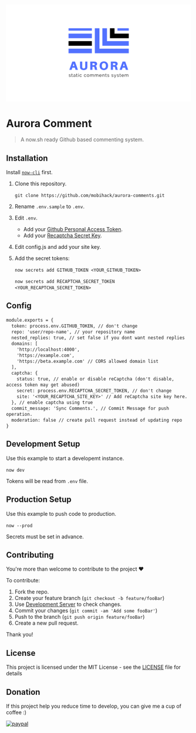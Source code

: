 ![Aurora - static comments system.](docs/banner.png)

# Aurora Comment

> A now.sh ready Github based commenting system.

## Installation

Install [`now-cli`](https://zeit.co/download) first.

1) Clone this repository.

    ```git clone https://github.com/mobihack/aurora-comments.git```

2) Rename `.env.sample` to `.env`.
3) Edit `.env`.
   - Add your [Github Personal Access Token](https://github.com/settings/tokens).
   - Add your [Recaptcha Secret Key](https://www.google.com/recaptcha/).
 4) Edit config.js and add your site key.
 5) Add the secret tokens:

    ```now secrets add GITHUB_TOKEN <YOUR_GITHUB_TOKEN>```

    ```now secrets add RECAPTCHA_SECRET_TOKEN <YOUR_RECAPTCHA_SECRET_TOKEN>```

## Config
```
module.exports = {
  token: process.env.GITHUB_TOKEN, // don't change
  repo: 'user/repo-name', // your repository name
  nested_replies: true, // set false if you dont want nested replies
  domains: [
    'http://localhost:4000',
    'https://example.com',
    'https://beta.example.com' // CORS allowed domain list
  ],
  captcha: {
    status: true, // enable or disable reCaptcha (don't disable, access token may get abused)
    secret: process.env.RECAPTCHA_SECRET_TOKEN, // don't change
    site: '<YOUR_RECAPTCHA_SITE_KEY>' // Add reCaptcha site key here.
  }, // enable captcha using true
  commit_message: 'Sync Comments.', // Commit Message for push operation.
  moderation: false // create pull request instead of updating repo
}

```

## Development Setup

Use this example to start a developemt instance.

```now dev```

Tokens will be read from `.env` file.

## Production Setup

Use this example to push code to production.

```now --prod```

Secrets must be set in advance.

## Contributing

You're more than welcome to contribute to the project :heart:

To contribute:

1. Fork the repo.
2. Create your feature branch (`git checkout -b feature/fooBar`)
3. Use [Development Server](#development-setup) to check changes.
3. Commit your changes (`git commit -am 'Add some fooBar'`)
4. Push to the branch (`git push origin feature/fooBar`)
5. Create a new pull request.


Thank you!

## License

This project is licensed under the MIT License - see the [LICENSE](LICENSE) file for details

## Donation
If this project help you reduce time to develop, you can give me a cup of coffee :) 

[![paypal](https://www.paypalobjects.com/en_US/i/btn/btn_donateCC_LG.gif)](https://www.paypal.com/cgi-bin/webscr?cmd=_s-xclick&hosted_button_id=EKLDUBPHHLRE4&source=url)

